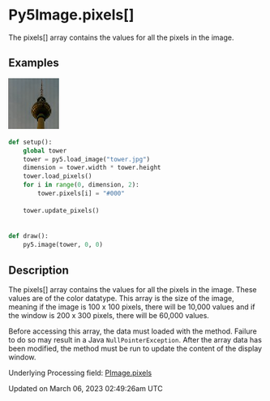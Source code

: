 # Py5Image.pixels[]

The pixels[] array contains the values for all the pixels in the image.

## Examples

<div class="example-table">

<div class="example-row"><div class="example-cell-image">

![example picture for pixels[]](/images/reference/Py5Image_pixels_0.png)

</div><div class="example-cell-code">

```python
def setup():
    global tower
    tower = py5.load_image("tower.jpg")
    dimension = tower.width * tower.height
    tower.load_pixels()
    for i in range(0, dimension, 2):
        tower.pixels[i] = "#000"

    tower.update_pixels()


def draw():
    py5.image(tower, 0, 0)
```

</div></div>

</div>

## Description

The pixels[] array contains the values for all the pixels in the image. These values are of the color datatype. This array is the size of the image, meaning if the image is 100 x 100 pixels, there will be 10,000 values and if the window is 200 x 300 pixels, there will be 60,000 values. 

Before accessing this array, the data must loaded with the [](py5image_load_pixels) method. Failure to do so may result in a Java `NullPointerException`. After the array data has been modified, the [](py5image_update_pixels) method must be run to update the content of the display window.

Underlying Processing field: [PImage.pixels](https://processing.org/reference/PImage_pixels.html)

Updated on March 06, 2023 02:49:26am UTC

